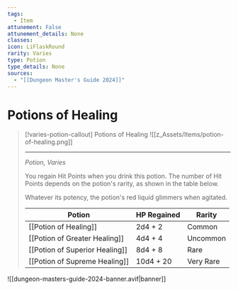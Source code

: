 ```yaml
---
tags:
  - Item
attunement: False
attunement_details: None
classes:
icon: LiFlaskRound
rarity: Varies
type: Potion
type_details: None
sources:
  - "[[Dungeon Master's Guide 2024]]"
---
```


# Potions of Healing

>[!varies-potion-callout] Potions of Healing
>![[z_Assets/Items/potion-of-healing.png]]
>
>- - -
>_Potion, Varies_
>
>You regain Hit Points when you drink this potion. The number of Hit Points depends on the potion's rarity, as shown in the table below.
>
>Whatever its potency, the potion's red liquid glimmers when agitated.
>
>|Potion|HP Regained|Rarity|
>|---|---|---|
>|[[Potion of Healing]]|2d4 + 2|Common|
>|[[Potion of Greater Healing]]|4d4 + 4|Uncommon|
>|[[Potion of Superior Healing]]|8d4 + 8|Rare|
>|[[Potion of Supreme Healing]]|10d4 + 20|Very Rare|

![[dungeon-masters-guide-2024-banner.avif|banner]]
